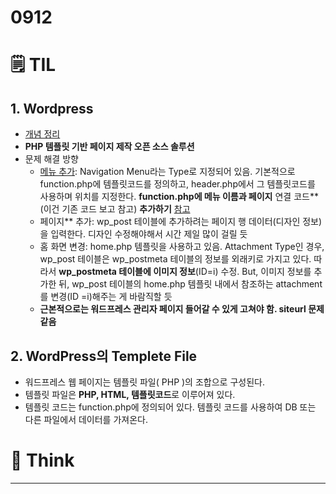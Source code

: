 # 0912

# 🗒️ TIL

## 1. Wordpress

- [개념 정리](https://zept-gmk.tistory.com/29)
- **PHP 템플릿 기반 페이지 제작 오픈 소스 솔루션**
- 문제 해결 방향
    - [메뉴 추가](https://www.thewordcracker.com/intermediate/how-to-add-a-new-cumtom-header-menu-in-wordpress/): Navigation Menu라는 Type로 지정되어 있음. 기본적으로 function.php에 템플릿코드를 정의하고, header.php에서 그 템플릿코드를 사용하며 위치를 지정한다. **function.php에 메뉴 이름과 페이지** 연결 코드**(이건 기존 코드 보고 참고) **추가하기** [참고](https://developer.wordpress.org/themes/functionality/navigation-menus/)
    - 페이지** 추가: wp_post 테이블에 추가하려는 페이지 행 데이터(디자인 정보)을 입력한다. 디자인 수정해야해서 시간 제일 많이 걸릴 듯
    - 홈 화면 변경: home.php 템플릿을 사용하고 있음. Attachment Type인 경우, wp_post 테이블은 wp_postmeta 테이블의 정보를 외래키로 가지고 있다. 따라서 **wp_postmeta 테이블에 이미지 정보**(ID=i)  수정. But, 이미지 정보를 추가한 뒤, wp_post 테이블의 home.php 템플릿 내에서 참조하는 attachment를 변경(ID =i)해주는 게 바람직할 듯
    - **근본적으로는 워드프레스 관리자 페이지 들어갈 수 있게 고쳐야 함. siteurl 문제 같음**

## 2. WordPress의 Templete File

- 워드프레스 웹 페이지는 템플릿 파일( PHP )의 조합으로 구성된다.
- 템플릿 파일은 **PHP, HTML, 템플릿코드**로 이루어져 있다.
- 템플릿 코드는 function.php에 정의되어 있다.  템플릿 코드를 사용하여 DB 또는 다른 파일에서 데이터를 가져온다.

# 💭 Think

---